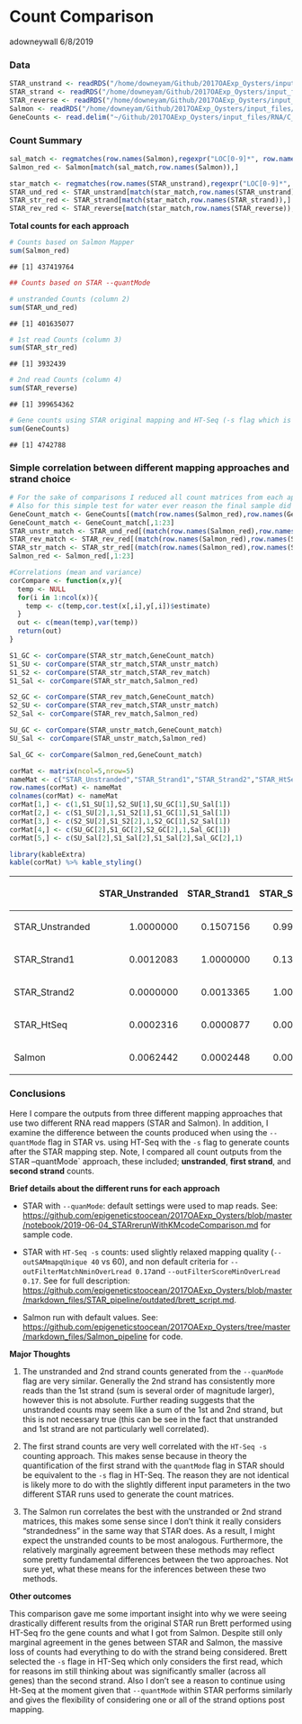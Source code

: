 Count Comparison
================
adowneywall
6/8/2019

### Data

``` r
STAR_unstrand <- readRDS("/home/downeyam/Github/2017OAExp_Oysters/input_files/RNA/STAR_pipeline/rawCounts/rerun3_GeneCountMatrix_unstranded.rds")
STAR_strand <- readRDS("/home/downeyam/Github/2017OAExp_Oysters/input_files/RNA/STAR_pipeline/rawCounts/rerun3_GeneCountMatrix_Stranded.rds")
STAR_reverse <- readRDS("/home/downeyam/Github/2017OAExp_Oysters/input_files/RNA/STAR_pipeline/rawCounts/rerun3_GeneCountMatrix_Reverse.rds")
Salmon <- readRDS("/home/downeyam/Github/2017OAExp_Oysters/input_files/RNA/salmon_pipeline/run20180512_gene_countMatrix_.RData")
GeneCounts <- read.delim("~/Github/2017OAExp_Oysters/input_files/RNA/C_virginica_gene_count_final.txt",header=TRUE,sep="",row.names=1)
```

### Count Summary

``` r
sal_match <- regmatches(row.names(Salmon),regexpr("LOC[0-9]*", row.names(Salmon)))
Salmon_red <- Salmon[match(sal_match,row.names(Salmon)),]

star_match <- regmatches(row.names(STAR_unstrand),regexpr("LOC[0-9]*", row.names(STAR_unstrand)))
STAR_und_red <- STAR_unstrand[match(star_match,row.names(STAR_unstrand)),]
STAR_str_red <- STAR_strand[match(star_match,row.names(STAR_strand)),]
STAR_rev_red <- STAR_reverse[match(star_match,row.names(STAR_reverse)),]
```

**Total counts for each approach**

``` r
# Counts based on Salmon Mapper
sum(Salmon_red)
```

    ## [1] 437419764

``` r
## Counts based on STAR --quantMode

# unstranded Counts (column 2)
sum(STAR_und_red)
```

    ## [1] 401635077

``` r
# 1st read Counts (column 3)
sum(STAR_str_red)
```

    ## [1] 3932439

``` r
# 2nd read Counts (column 4)
sum(STAR_reverse)
```

    ## [1] 399654362

``` r
# Gene counts using STAR original mapping and HT-Seq (-s flag which is equivalent to 1st read count in STAR --quantMode)
sum(GeneCounts)
```

    ## [1] 4742788

### Simple correlation between different mapping approaches and strand choice

``` r
# For the sake of comparisons I reduced all count matrices from each approach to only genes shared among all methods.
# Also for this simple test for water ever reason the final sample did not run with the STAR script so sample 24 was removed from comparison in both teh GeneCount and Salmon matrices
GeneCount_match <- GeneCounts[(match(row.names(Salmon_red),row.names(GeneCounts))),]
GeneCount_match <- GeneCount_match[,1:23]
STAR_unstr_match <- STAR_und_red[(match(row.names(Salmon_red),row.names(STAR_und_red))),]
STAR_rev_match <- STAR_rev_red[(match(row.names(Salmon_red),row.names(STAR_rev_red))),]
STAR_str_match <- STAR_str_red[(match(row.names(Salmon_red),row.names(STAR_str_red))),]
Salmon_red <- Salmon_red[,1:23]

#Correlations (mean and variance)
corCompare <- function(x,y){
  temp <- NULL
  for(i in 1:ncol(x)){
    temp <- c(temp,cor.test(x[,i],y[,i])$estimate)
  }
  out <- c(mean(temp),var(temp))
  return(out)
}

S1_GC <- corCompare(STAR_str_match,GeneCount_match)
S1_SU <- corCompare(STAR_str_match,STAR_unstr_match)
S1_S2 <- corCompare(STAR_str_match,STAR_rev_match)
S1_Sal <- corCompare(STAR_str_match,Salmon_red)

S2_GC <- corCompare(STAR_rev_match,GeneCount_match)
S2_SU <- corCompare(STAR_rev_match,STAR_unstr_match)
S2_Sal <- corCompare(STAR_rev_match,Salmon_red)

SU_GC <- corCompare(STAR_unstr_match,GeneCount_match)
SU_Sal <- corCompare(STAR_unstr_match,Salmon_red)

Sal_GC <- corCompare(Salmon_red,GeneCount_match)

corMat <- matrix(ncol=5,nrow=5)
nameMat <- c("STAR_Unstranded","STAR_Strand1","STAR_Strand2","STAR_HtSeq","Salmon")
row.names(corMat) <- nameMat
colnames(corMat) <- nameMat
corMat[1,] <- c(1,S1_SU[1],S2_SU[1],SU_GC[1],SU_Sal[1])
corMat[2,] <- c(S1_SU[2],1,S1_S2[1],S1_GC[1],S1_Sal[1])
corMat[3,] <- c(S2_SU[2],S1_S2[2],1,S2_GC[1],S2_Sal[1])
corMat[4,] <- c(SU_GC[2],S1_GC[2],S2_GC[2],1,Sal_GC[1])
corMat[5,] <- c(SU_Sal[2],S1_Sal[2],S1_Sal[2],Sal_GC[2],1)

library(kableExtra)
kable(corMat) %>% kable_styling()
```

<table class="table" style="margin-left: auto; margin-right: auto;">

<thead>

<tr>

<th style="text-align:left;">

</th>

<th style="text-align:right;">

STAR\_Unstranded

</th>

<th style="text-align:right;">

STAR\_Strand1

</th>

<th style="text-align:right;">

STAR\_Strand2

</th>

<th style="text-align:right;">

STAR\_HtSeq

</th>

<th style="text-align:right;">

Salmon

</th>

</tr>

</thead>

<tbody>

<tr>

<td style="text-align:left;">

STAR\_Unstranded

</td>

<td style="text-align:right;">

1.0000000

</td>

<td style="text-align:right;">

0.1507156

</td>

<td style="text-align:right;">

0.9997707

</td>

<td style="text-align:right;">

0.0795862

</td>

<td style="text-align:right;">

0.5226464

</td>

</tr>

<tr>

<td style="text-align:left;">

STAR\_Strand1

</td>

<td style="text-align:right;">

0.0012083

</td>

<td style="text-align:right;">

1.0000000

</td>

<td style="text-align:right;">

0.1318888

</td>

<td style="text-align:right;">

0.9784128

</td>

<td style="text-align:right;">

0.0862911

</td>

</tr>

<tr>

<td style="text-align:left;">

STAR\_Strand2

</td>

<td style="text-align:right;">

0.0000000

</td>

<td style="text-align:right;">

0.0013365

</td>

<td style="text-align:right;">

1.0000000

</td>

<td style="text-align:right;">

0.0609335

</td>

<td style="text-align:right;">

0.5226677

</td>

</tr>

<tr>

<td style="text-align:left;">

STAR\_HtSeq

</td>

<td style="text-align:right;">

0.0002316

</td>

<td style="text-align:right;">

0.0000877

</td>

<td style="text-align:right;">

0.0001945

</td>

<td style="text-align:right;">

1.0000000

</td>

<td style="text-align:right;">

0.1046505

</td>

</tr>

<tr>

<td style="text-align:left;">

Salmon

</td>

<td style="text-align:right;">

0.0062442

</td>

<td style="text-align:right;">

0.0002448

</td>

<td style="text-align:right;">

0.0002448

</td>

<td style="text-align:right;">

0.0004088

</td>

<td style="text-align:right;">

1.0000000

</td>

</tr>

</tbody>

</table>

### **Conclusions**

Here I compare the outputs from three different mapping approaches that
use two different RNA read mappers (STAR and Salmon). In addition, I
examine the difference between the counts produced when using the
`--quantMode` flag in STAR vs. using HT-Seq with the `-s` flag to
generate counts after the STAR mapping step. Note, I compared all count
outputs from the STAR –quantMode\` approach, these included;
**unstranded**, **first strand**, and **second strand** counts.

**Brief details about the different runs for each approach**

  - STAR with `--quanMode`: default settings were used to map reads.
    See:
    <https://github.com/epigeneticstoocean/2017OAExp_Oysters/blob/master/notebook/2019-06-04_STARrerunWithKMcodeComparison.md>
    for sample code.

  - STAR with `HT-Seq -s` counts: used slightly relaxed mapping quality
    (`--outSAMmapqUnique 40` vs 60), and non default criteria for
    `--outFilterMatchNminOverLread 0.17`and
    `--outFilterScoreMinOverLread 0.17`. See for full description:
    <https://github.com/epigeneticstoocean/2017OAExp_Oysters/blob/master/markdown_files/STAR_pipeline/outdated/brett_script.md>.

  - Salmon run with default values. See:
    <https://github.com/epigeneticstoocean/2017OAExp_Oysters/tree/master/markdown_files/Salmon_pipeline>
    for code.

**Major Thoughts**

1)  The unstranded and 2nd strand counts generated from the `--quanMode`
    flag are very similar. Generally the 2nd strand has consistently
    more reads than the 1st strand (sum is several order of magnitude
    larger), however this is not absolute. Further reading suggests that
    the unstranded counts may seem like a sum of the 1st and 2nd strand,
    but this is not necessary true (this can be see in the fact that
    unstranded and 1st strand are not particularly well correlated).

2)  The first strand counts are very well correlated with the `HT-Seq
    -s` counting approach. This makes sense because in theory the
    quantification of the first strand with the `quantMode` flag in STAR
    should be equivalent to the `-s` flag in HT-Seq. The reason they are
    not identical is likely more to do with the slightly different input
    parameters in the two different STAR runs used to generate the count
    matrices.

3)  The Salmon run correlates the best with the unstranded or 2nd strand
    matrices, this makes some sense since I don’t think it really
    considers “strandedness” in the same way that STAR does. As a
    result, I might expect the unstranded counts to be most analogous.
    Furthermore, the relatively marginally agreement between these
    methods may reflect some pretty fundamental differences between the
    two approaches. Not sure yet, what these means for the inferences
    between these two methods.

**Other outcomes**

This comparison gave me some important insight into why we were seeing
drastically different results from the original STAR run Brett performed
using HT-Seq fro the gene counts and what I got from Salmon. Despite
still only marginal agreement in the genes between STAR and Salmon, the
massive loss of counts had everything to do with the strand being
considered. Brett selected the `-s` flage in HT-Seq which only considers
the first read, which for reasons im still thinking about was
significantly smaller (across all genes) than the second strand. Also I
don’t see a reason to continue using Ht-Seq at the moment given that
`--quantMode` within STAR performs similarly and gives the flexibility
of considering one or all of the strand options post mapping.
